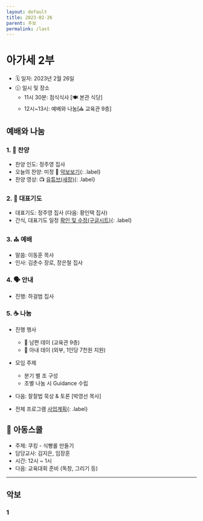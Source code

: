 ```yaml
---
layout: default
title: 2023-02-26
parent: 주보
permalink: /last
---
```


# 아가세 2부
- 🗓️ 일자: 2023년 2월 26일
- 🕦 일시 및 장소
  -  11시 30분: 점식식사 [🍽️ 본관 식당]
  -  12시~13시: 예배와 나눔[⛪ 교육관 9층]

## 예배와 나눔

### 1. 🎤 찬양
- 찬양 인도: 정주영 집사
- 오늘의 찬양: 미정 🎵 [악보보기](#1){: .label}
- 찬양 영상: 📺 [유튜브(새창)](https://www.youtube.com/watch?v=qDyCoSMia48&feature=youtu.be){: .label}

### 2. 🙏 대표기도
- 대표기도: 정주영 집사 (다음: 황인택 집사)
- 간식, 대표기도 일정 [확인 및 수정(구글시트)](https://docs.google.com/spreadsheets/d/1lbI19_aBxfNdhaPLaUOwoYV0HYdjHeSiXNjnpaHt0dw/edit?usp=sharing){: .label}

### 3. ⛪ 예배
- 말씀: 이동훈 목사
- 인사: 김춘수 장로, 장은철 집사

### 4. 🗣️ 안내
- 진행: 하걸범 집사

### 5. ☕ 나눔
- 진행 행사
  - 👨 남편 데이 (교육관 9층)
  - 👩 아내 데이 (외부, 1인당 7천원 지원)

- 모임  주제
  - 분기 별 조 구성
  - 조별 나눔 시 Guidance 수립

- 다음: 잘잘법 묵상 & 토론 [박영선 목사]
- 전체 프로그램 [사업계획](schedule){: .label}

## 🏫 아동스쿨
- 주제: 쿠킹 - 식빵롤 만들기
- 담당교사: 김지은, 임장훈
- 시간: 12시 ~ 1시
- 다음: 교육대회 준비 (독창, 그리기 등)

<!-- - 오늘의 QT: [생명의삶](#qt){: .label} -->

<!-- ### 4. 알림 -->
<!-- - 오늘은 아가세 종강 모임으로 모입니다. 준비한 음식을 함께 나누며 총회를 진행하고자 합니다. -->
<!-- - 지난 1년 간 아가세 가족 모두 수고 많으셨습니다. 방학 중에도 하나님의 은혜 가운데 거하시기를 기원하며 2023년 개강 모임은 추후 공지하겠습니다. -->
<!-- - 교회 창립 100주년을 맞아 진행 중인 “성경 100권” 필사 운동에 아기세 가족들의 많은 참여 부탁드립니다. -->

<!-- ## 함께 기도해요 -->
<!-- - 김대중 집사: 아버님이 주님을 영접하시고, 진숙현 지사님의 어께 통증이 치유받도록 -->
<!-- - 이승은/정현숙 집사: 자녀(주아, 수한)의 믿음이 잘나고 교회 출석에 열심을 낼 수 있도록 -->
<!-- - 황인택 집사: 아버님의 건강을 회복시켜 주시고, 마음을 열어 예수님을 영접할 수 있도록 -->
<!-- - 김경미 집사: 딸들의 건강을 지켜주시고 은혜 가운데 잘 자라날 수 있도록 -->
<!-- - 배지연 집사: 진로(진학, 수련, 직장)와 관련하여 하나님의 인도하심을 위해 -->

---

## 악보

### 1
<!-- ![](attachments/rise-again_welove.jpeg) -->

<!-- ### 2 -->
<!-- ![](b.jpeg) -->

<!-- ## QT -->


<!-- ### 디모데를 보내려는 이유 2:19~24 -->
